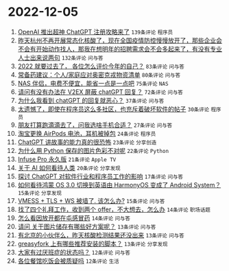 # 2022-12-05

1. [OpenAI 推出超神 ChatGPT 注册攻略来了](https://www.v2ex.com/t/900126) `139条评论` `程序员`
1. [昨天杭州不再开展常态化核酸了，现在全国疫情防控慢慢放开了，那些企业会不会有开始动作找人，那我在想明年的招聘需求会不会多起来了，有没有专业人士出来说两句](https://www.v2ex.com/t/900109) `132条评论` `问与答`
1. [2022 就要过去了， 各位怎么评价今年的自己？](https://www.v2ex.com/t/900169) `83条评论` `问与答`
1. [常备药建议：个人/家庭应对奥密克戎物资清单](https://www.v2ex.com/t/900116) `80条评论` `问与答`
1. [NAS 伴侣，电费不便宜，能省一点是一点吧](https://www.v2ex.com/t/900105) `75条评论` `NAS`
1. [请问有没有办法在 V2EX 屏蔽 chatGPT 回复？](https://www.v2ex.com/t/900131) `72条评论` `问与答`
1. [为什么我看到 chatGPT 的回复就恶心？](https://www.v2ex.com/t/900177) `37条评论` `问与答`
1. [太遗憾了，即使在程序员这么多社区，也充斥着破坏软件的帖子](https://www.v2ex.com/t/900112) `30条评论` `程序员`
1. [朋友打算跑滴滴去了，问我选啥手机合适？](https://www.v2ex.com/t/900118) `27条评论` `问与答`
1. [淘宝更换 AirPods 电池，耳机被掉包](https://www.v2ex.com/t/900178) `24条评论` `程序员`
1. [ChatGPT 讲故事的能力真的很恐怖](https://www.v2ex.com/t/900264) `23条评论` `分享创造`
1. [为什么用 Python 保存的图片色彩不对呢](https://www.v2ex.com/t/900227) `22条评论` `Python`
1. [Infuse Pro 永久版](https://www.v2ex.com/t/900100) `21条评论` `Apple TV`
1. [关于 AI 如何看待人类](https://www.v2ex.com/t/900158) `20条评论` `分享发现`
1. [探讨 ChatGPT 对软件行业和程序员工作的影响](https://www.v2ex.com/t/900213) `17条评论` `问与答`
1. [如何看待鸿蒙 OS 3.0 切换到英语由 HarmonyOS 变成了 Android System？](https://www.v2ex.com/t/900189) `15条评论` `分享发现`
1. [VMESS + TLS + WS 被墙了. 该怎么办?](https://www.v2ex.com/t/900121) `15条评论` `问与答`
1. [找了四个礼拜工作，收到两个 offer，不大想去，怎么办](https://www.v2ex.com/t/900127) `14条评论` `职场话题`
1. [怎么看因放开都在屯感冒药](https://www.v2ex.com/t/900111) `14条评论` `问与答`
1. [请问 关于图片储存有哪些好方案呢？](https://www.v2ex.com/t/900146) `13条评论` `问与答`
1. [有北京的小伙伴么，昨天核酸检测结果还没出来](https://www.v2ex.com/t/900141) `13条评论` `问与答`
1. [greasyfork 上有哪些推荐安装的脚本？](https://www.v2ex.com/t/900102) `13条评论` `分享发现`
1. [大家有过厌班症的状态吗？](https://www.v2ex.com/t/900273) `12条评论` `问与答`
1. [各位餐馆吃饭会被质疑吗](https://www.v2ex.com/t/900197) `12条评论` `生活`
